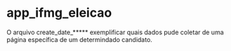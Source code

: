 # app_ifmg_eleicao
O arquivo create_date_***** exemplificar quais dados pude coletar de uma página específica de um determindado candidato.
